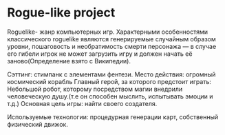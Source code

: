 # Rogue-like project #

Roguelike- жанр компьютерных игр. Характерными особенностями классического roguelike являются генерируемые случайным образом уровни, пошаговость и необратимость смерти персонажа — в случае его гибели игрок не может загрузить игру и должен начать её заново(Определение взято с Википедии).

Сэттинг: стимпанк с элементами фентези.
Место действия: огромный космический корабль
Главный герой, за которого предстоит играть: Небольшой робот, которому посредством магии внедрили человеческую душу.(т.е он способен мыслить, испытывать эмоции и т.д.)
Основная цель игры: найти своего создателя.

Используемые технологии: процедурная генерации карт, собственный физический движок.
